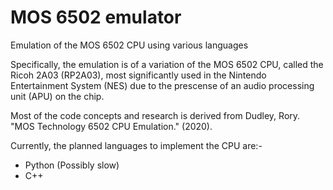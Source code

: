# MOS 6502 emulator
Emulation of the MOS 6502 CPU using various languages
 
Specifically, the emulation is of a variation of the MOS 6502 CPU, called the
Ricoh 2A03 (RP2A03), most significantly used in the Nintendo Entertainment System (NES) due to the prescense of an audio processing unit (APU) on the chip.

Most of the code concepts and research is derived from Dudley, Rory. "MOS Technology 6502 CPU Emulation." (2020).

Currently, the planned languages to implement the CPU are:-
 * Python (Possibly slow)
 * C++


